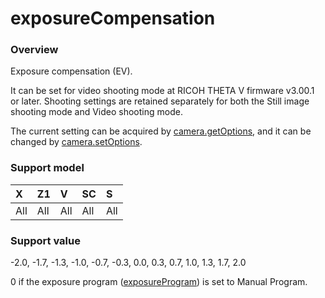 # exposureCompensation

### Overview

Exposure compensation (EV).

It can be set for video shooting mode at RICOH THETA V firmware v3.00.1 or later. Shooting settings are retained separately for both the Still image shooting mode and Video shooting mode.

The current setting can be acquired by [camera.getOptions](../commands/camera.get_options.md), and it can be changed by [camera.setOptions](../commands/camera.set_options.md).

### Support model

| X | Z1 | V | SC | S |
|:--|:--|:--|:--|:--|
| All | All | All | All | All |

### Support value

-2.0, -1.7, -1.3, -1.0, -0.7, -0.3, 0.0, 0.3, 0.7, 1.0, 1.3, 1.7, 2.0

0 if the exposure program ([exposureProgram](exposure_program.md)) is set to Manual Program.
